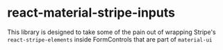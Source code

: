 # react-material-stripe-inputs

This library is designed to take some of the pain out of wrapping Stripe's `react-stripe-elements` inside FormControls that are part of `material-ui`